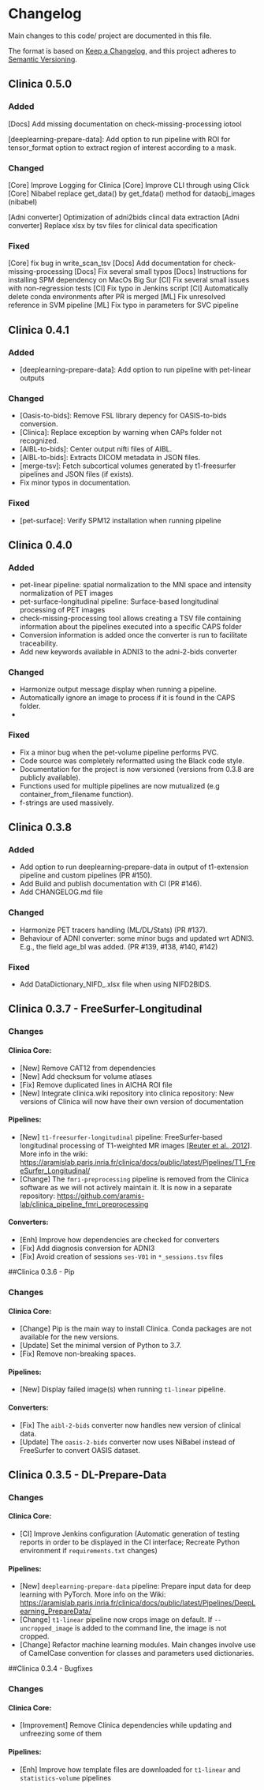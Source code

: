 # Changelog

Main changes to this code/ project are documented in this file.

The format is based on [Keep a Changelog](https://keepachangelog.com/en/1.0.0/),
and this project adheres to [Semantic Versioning](https://semver.org/spec/v2.0.0.html).


## Clinica 0.5.0

### Added

[Docs] Add missing documentation on check-missing-processing iotool

[deeplearning-prepare-data]: Add option to run pipeline with ROI for tensor_format option to extract region of interest according to a mask.

### Changed
[Core] Improve Logging for Clinica
[Core] Improve CLI through using Click    
[Core] Nibabel replace get_data() by get_fdata() method for dataobj_images (nibabel)

[Adni converter] Optimization of adni2bids clincal data extraction
[Adni converter] Replace xlsx by tsv files for  clinical data specification

### Fixed
[Core] fix bug in write_scan_tsv
[Docs] Add documentation for check-missing-processing
[Docs] Fix several small typos
[Docs] Instructions for installing SPM dependency on MacOs Big Sur
[CI] Fix several small issues with non-regression tests
[CI] Fix typo in Jenkins script
[CI] Automatically delete conda environments after PR is merged
[ML] Fix unresolved reference in SVM pipeline
[ML] Fix typo in parameters for SVC pipeline


## Clinica 0.4.1

### Added

- [deeplearning-prepare-data]: Add option to run pipeline with pet-linear outputs

### Changed

- [Oasis-to-bids]: Remove FSL library depency for OASIS-to-bids conversion.
- [Clinica]: Replace exception by warning when CAPs folder not recognized. 
- [AIBL-to-bids]: Center output nifti files of AIBL.
- [AIBL-to-bids]: Extracts DICOM metadata in JSON files.
- [merge-tsv]: Fetch subcortical volumes generated by t1-freesurfer pipelines and JSON 
  files (if exists).
- Fix minor typos in documentation.

### Fixed

- [pet-surface]: Verify SPM12 installation when running pipeline

## Clinica 0.4.0

### Added

- pet-linear pipeline: spatial normalization to the MNI space and intensity normalization of PET images
- pet-surface-longitudinal pipeline: Surface-based longitudinal processing of PET images 
- check-missing-processing tool allows creating a TSV file containing information about the pipelines executed into a specific CAPS folder
- Conversion information is added once the converter is run to facilitate traceability.
- Add new keywords available in ADNI3 to the adni-2-bids converter

### Changed

- Harmonize output message display when running a pipeline.
- Automatically ignore an image to process if it is found in the CAPS folder.
- 


### Fixed

- Fix a minor bug when the pet-volume pipeline performs PVC.
- Code source was completely reformatted using the Black code style.
- Documentation for the project is now versioned (versions from 0.3.8 are publicly available).
- Functions used for multiple pipelines are now mutualized (e.g container_from_filename function).
- f-strings are used massively.

## Clinica 0.3.8

### Added

- Add option to run deeplearning-prepare-data in output of t1-extension pipeline
  and custom pipelines (PR #150).
- Add Build and publish documentation with CI (PR #146).
- Add CHANGELOG.md file

### Changed

- Harmonize PET tracers handling (ML/DL/Stats) (PR #137).
- Behaviour of ADNI converter: some minor bugs and updated wrt ADNI3. E.g., the
  field age_bl was added. (PR #139, #138, #140, #142)

### Fixed

- Add DataDictionary_NIFD_.xlsx file when using NIFD2BIDS.


## Clinica 0.3.7 - FreeSurfer-Longitudinal

### Changes

#### Clinica Core:

- [New] Remove CAT12 from dependencies
- [New] Add checksum for volume atlases
- [Fix] Remove duplicated lines in AICHA ROI file
- [New] Integrate clinica.wiki repository into clinica repository: New versions
  of Clinica will now have their own version of documentation

#### Pipelines:

- [New] `t1-freesurfer-longitudinal` pipeline: FreeSurfer-based longitudinal
  processing of T1-weighted MR images [[Reuter et al.,
  2012](http://dx.doi.org/10.1016/j.neuroimage.2012.02.084)]. More info in the
  wiki: https://aramislab.paris.inria.fr/clinica/docs/public/latest/Pipelines/T1_FreeSurfer_Longitudinal/
- [Change] The `fmri-preprocessing` pipeline is removed from the Clinica
  software as we will not actively maintain it. It is now in a separate
  repository: https://github.com/aramis-lab/clinica_pipeline_fmri_preprocessing

#### Converters:

- [Enh] Improve how dependencies are checked for converters
- [Fix] Add diagnosis conversion for ADNI3
- [Fix] Avoid creation of sessions `ses-V01` in `*_sessions.tsv` files


##Clinica 0.3.6 - Pip

### Changes

#### Clinica Core:

- [Change] Pip is the main way to install Clinica. Conda packages are not
  available for the new versions.
- [Update] Set the minimal version of Python to 3.7.
- [Fix] Remove non-breaking spaces.

#### Pipelines:

- [New] Display failed image(s) when running `t1-linear` pipeline.

#### Converters:

- [Fix] The `aibl-2-bids` converter now handles new version of clinical data.
- [Update] The `oasis-2-bids` converter now uses NiBabel instead of FreeSurfer
  to convert OASIS dataset.


## Clinica 0.3.5 - DL-Prepare-Data

### Changes

#### Clinica Core:

- [CI] Improve Jenkins configuration (Automatic generation of testing reports
  in order to be displayed in the CI interface; Recreate Python environment if
  `requirements.txt` changes)

#### Pipelines:

- [New] `deeplearning-prepare-data` pipeline: Prepare input data for deep
  learning with PyTorch. More info on the Wiki:
  https://aramislab.paris.inria.fr/clinica/docs/public/latest/Pipelines/DeepLearning_PrepareData/
- [Change] `t1-linear` pipeline now crops image on default. If
  `--uncropped_image` is added to the command line, the image is not cropped.
- [Change] Refactor machine learning modules. Main changes involve use of
  CamelCase convention for classes and parameters used dictionaries.


##Clinica 0.3.4 - Bugfixes

### Changes

#### Clinica Core:

- [Improvement] Remove Clinica dependencies while updating and unfreezing some
  of them

#### Pipelines:

- [Enh] Improve how template files are downloaded for `t1-linear` and
  `statistics-volume` pipelines

